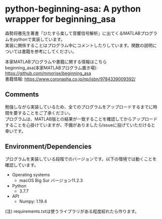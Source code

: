 # python-beginning-asa: A python wrapper for beginning_asa
森勢将雅先生著書「ひたすら楽して音響信号解析」に出てくるMATLABプログラムをpythonで実装しています。  
実装に関係することはプログラム中にコメントしたりしています。関数の説明については書籍を参考にしてください。  

本家MATLABプログラムや書籍に関する情報はこちら  
beginning_asa(本家MATLABプログラム置き場): https://github.com/mmorise/beginning_asa  
書籍情報: https://www.coronasha.co.jp/np/isbn/9784339009392/

## Comments
勉強しながら実装しているため、全てのプログラムをアップロードするまでに時間を要することをご了承ください。  
プログラムは、MATLAB版との結果が一致することを確認してからアップロードすることを心掛けていますが、不備がありましたらIssueに投げていただけると幸いです。

## Environment/Dependencies
プログラムを実装している段階でのバージョンです。以下の環境では動くことを確認しています。
- Operating systems
    - macOS Big Sur バージョン11.2.3
- Python
    - 3.7.7
- API
    - Numpy: 1.19.4  

(注) requirements.txtは使うライブラリがある程度絞れたら作ります。